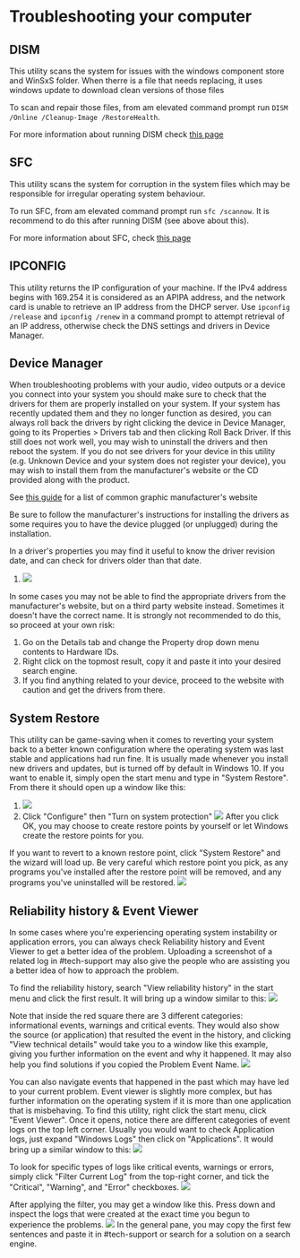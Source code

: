 # Troubleshooting your computer

## DISM

This utility scans the system for issues with the windows component store and WinSxS folder. When therre is a file that needs replacing, it uses windows update to download clean versions of those files

To scan and repair those files, from am elevated command prompt run `DISM /Online /Cleanup-Image /RestoreHealth`.

For more information about running DISM check [this page](https://support.microsoft.com/en-us/help/947821/fix-windows-update-errors-by-using-the-dism-or-system-update-readiness)


## SFC

This utility scans the system for corruption in the system files which may be responsible for irregular operating system behaviour.

To run SFC, from am elevated command prompt run `sfc /scannow`. It is recommend to do this after running DISM (see above about this).

For more information about SFC, check [this page](https://support.microsoft.com/en-us/help/929833/use-the-system-file-checker-tool-to-repair-missing-or-corrupted-system)


## IPCONFIG

This utility returns the IP configuration of your machine. If the IPv4 address begins with 169.254 it is considered as an APIPA address, and the network card is unable to retrieve an IP address from the DHCP server. Use `ipconfig /release` and `ipconfig /renew` in a command prompt to attempt retrieval of an IP address, otherwise check the DNS settings and drivers in Device Manager.


## Device Manager
When troubleshooting problems with your audio, video outputs or a device you connect into your system you should make sure to check that the drivers for them are properly installed on your system. If your system has recently updated them and they no longer function as desired, you can always roll back the drivers by right clicking the device in Device Manager, going to its Properties > Drivers tab and then clicking Roll Back Driver. If this still does not work well, you may wish to uninstall the drivers and then reboot the system. If you do not see drivers for your device in this utility (e.g. Unknown Device and your system does not register your device), you may wish to install them from the manufacturer's website or the CD provided along with the product.

See [this guide](https://msft.chat/wiki/reinstalling-gpu-drivers.html#method-3-oem-website) for a list of common graphic manufacturer's website

Be sure to follow the manufacturer's instructions for installing the drivers as some requires you to have the device plugged (or unplugged) during the installation.

In a driver's properties you may find it useful to know the driver revision date, and can check for drivers older than that date. 
1. ![](img/troubleshooting/drvmgr1.png)

In some cases you may not be able to find the appropriate drivers from the manufacturer's website, but on a third party website instead. Sometimes it doesn't have the correct name. It is strongly not recommended to do this, so proceed at your own risk:

1. Go on the Details tab and change the Property drop down menu contents to Hardware IDs.
2. Right click on the topmost result, copy it and paste it into your desired search engine.
3. If you find anything related to your device, proceed to the website with caution and get the drivers from there.

## System Restore
This utility can be game-saving when it comes to reverting your system back to a better known configuration where the operating system was last stable and applications had run fine. It is usually made whenever you install new drivers and updates, but is turned off by default in Windows 10. If you want to enable it, simply open the start menu and type in "System Restore". From there it should open up a window like this: 
1. ![](img/troubleshooting/sysrestore1.png)
2. Click "Configure" then "Turn on system protection" ![](img/troubleshooting/sysrestore2.png)
After you click OK, you may choose to create restore points by yourself or let Windows create the restore points for you.

If you want to revert to a known restore point, click "System Restore" and the wizard will load up. Be very careful which restore point you pick, as any programs you've installed after the restore point will be removed, and any programs you've uninstalled will be restored.
![](img/troubleshooting/sysrestore2.png)

## Reliability history & Event Viewer
In some cases where you're experiencing operating system instability or application errors, you can always check Reliability history and Event Viewer to get a better idea of the problem. Uploading a screenshot of a related log in #tech-support may also give the people who are assisting you a better idea of how to approach the problem.

To find the reliability history, search "View reliability history" in the start menu and click the first result. It will bring up a window similar to this: ![](img/troubleshooting/rhistory3.png)

Note that inside the red square there are 3 different categories: informational events, warnings and critical events. They would also show the source (or application) that resulted the event in the history, and clicking "View technical details" would take you to a window like this example, giving you further information on the event and why it happened. It may also help you find solutions if you copied the Problem Event Name.
![](img/troubleshooting/rhistory1.png)

You can also navigate events that happened in the past which may have led to your current problem.
Event viewer is slightly more complex, but has further information on the operating system if it is more than one application that is misbehaving. To find this utility, right click the start menu, click "Event Viewer". Once it opens, notice there are different categories of event logs on the top left corner. Usually you would want to check Application logs, just expand "Windows Logs" then click on "Applications". It would bring up a similar window to this: ![](img/troubleshooting/eventlog1.png)

To look for specific types of logs like critical events, warnings or errors, simply click "Filter Current Log" from the top-right corner, and tick the "Critical", "Warning", and "Error" checkboxes. ![](img/troubleshooting/eventlog.png)

After applying the filter, you may get a window like this. Press down and inspect the logs that were created at the exact time you begun to experience the problems.
![](img/troubleshooting/rhistory2.png)
In the general pane, you may copy the first few sentences and paste it in #tech-support or search for a solution on a search engine.

